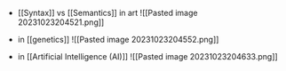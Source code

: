 - [[Syntax]] vs [[Semantics]] in art
![[Pasted image 20231023204521.png]]

- in [[genetics]]
![[Pasted image 20231023204552.png]]

- in [[Artificial Intelligence (AI)]]
![[Pasted image 20231023204633.png]]